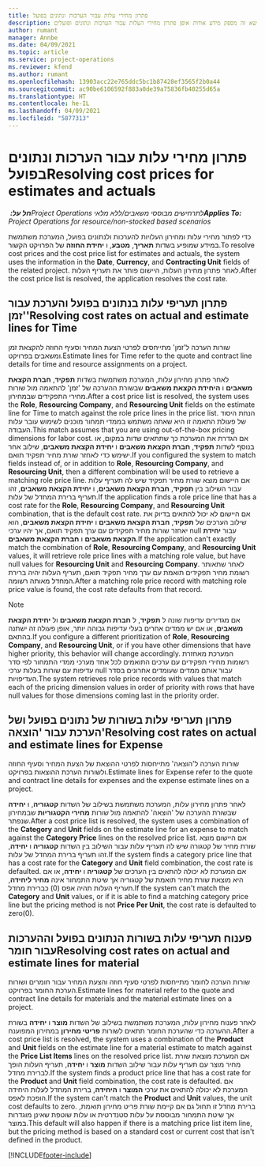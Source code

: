 ```yaml
---
title: פתרון מחירי עלות עבור הערכות ונתונים בפועל
description: נושא זה מספק מידע אודות אופן פתרון מחירי העלות עבור הערכות ונתונים ופועלים.
author: rumant
manager: Annbe
ms.date: 04/09/2021
ms.topic: article
ms.service: project-operations
ms.reviewer: kfend
ms.author: rumant
ms.openlocfilehash: 13903acc22e765ddc5bc1b87428ef3565f2b0a44
ms.sourcegitcommit: ac90be6106592f883a0de39a75836fb40255d65a
ms.translationtype: HT
ms.contentlocale: he-IL
ms.lasthandoff: 04/09/2021
ms.locfileid: "5877313"
---
```

# <a name="resolving-cost-prices-for-estimates-and-actuals"></a><span data-ttu-id="17863-103">פתרון מחירי עלות עבור הערכות ונתונים בפועל</span><span class="sxs-lookup"><span data-stu-id="17863-103">Resolving cost prices for estimates and actuals</span></span>

<span data-ttu-id="17863-104">_**חל על:** ‏Project Operations לתרחישים מבוססי משאבים/ללא מלאי_</span><span class="sxs-lookup"><span data-stu-id="17863-104">_**Applies To:** Project Operations for resource/non-stocked based scenarios_</span></span>

<span data-ttu-id="17863-105">כדי לפתור מחירי עלות ומחירון העלויות להערכות ולנתונים בפועל, המערכת משתמשת במידע שמופיע בשדות **תאריך**, **מטבע**, ו **יחידת החוזה** של הפרויקט הקשור.</span><span class="sxs-lookup"><span data-stu-id="17863-105">To resolve cost prices and the cost price list for estimates and actuals, the system uses the information in the **Date**, **Currency**, and **Contracting Unit** fields of the related project.</span></span> <span data-ttu-id="17863-106">לאחר פתרון מחירון העלות, היישום פותר את תעריף העלות.</span><span class="sxs-lookup"><span data-stu-id="17863-106">After the cost price list is resolved, the application resolves the cost rate.</span></span>

## <a name="resolving-cost-rates-on-actual-and-estimate-lines-for-time"></a><span data-ttu-id="17863-107">פתרון תעריפי עלות בנתונים בפועל והערכת עבור 'זמן'</span><span class="sxs-lookup"><span data-stu-id="17863-107">Resolving cost rates on actual and estimate lines for Time</span></span>

<span data-ttu-id="17863-108">שורות הערכה ל'זמן' מתייחסים לפרטי הצעת המחיר וסעיף החוזה להקצאת זמן ומשאבים בפרויקט.</span><span class="sxs-lookup"><span data-stu-id="17863-108">Estimate lines for Time refer to the quote and contract line details for time and resource assignments on a project.</span></span>

<span data-ttu-id="17863-109">לאחר פתרון מחירון עלות, המערכת משתמשת בשדות **תפקיד**, **חברת הקצאת משאבים** ו **היחידת הקצאת משאבים** שבשורת ההערכה של 'זמן' להתאמה מול שורות מחירי התפקידים שבמחירון.</span><span class="sxs-lookup"><span data-stu-id="17863-109">After a cost price list is resolved, the system uses the **Role**, **Resourcing Company**, and **Resourcing Unit** fields on the estimate line for Time to match against the role price lines in the price list.</span></span> <span data-ttu-id="17863-110">הנחת היסוד של פעולת התאמה זו היא שאתה משתמש בממדי תמחור מוכנים לשימוש עובר עלות העבודה.</span><span class="sxs-lookup"><span data-stu-id="17863-110">This match assumes that you are using out-of-the-box pricing dimensions for labor cost.</span></span> <span data-ttu-id="17863-111">אם הגדרת את המערכת כך שתתאים שדות במקום, או בנוסף לשדות **תפקיד**, **חברת הקצאת משאבים** ו **יחידת הקצאת משאבים**, שילוב אחר ישימש כדי לאחזר שורת מחיר תפקיד תואם.</span><span class="sxs-lookup"><span data-stu-id="17863-111">If you configured the system to match fields instead of, or in addition to **Role**, **Resourcing Company**, and **Resourcing Unit**, then a different combination will be used to retrieve a matching role price line.</span></span> <span data-ttu-id="17863-112">אם היישום מוצא שורת מחיר תפקיד שיש לה תעריף עלות עבור השילוב בין **תפקיד**, **חברת הקצאת משאבים**, ו **יחידת הקצאת משאבים**, זהו תעריף ברירת המחדל של עלות.</span><span class="sxs-lookup"><span data-stu-id="17863-112">If the application finds a role price line that has a cost rate for the **Role**, **Resourcing Company**, and **Resourcing Unit** combination, that is the default cost rate.</span></span> <span data-ttu-id="17863-113">אם היישום לא יכול להתאים בדיוק את שילוב הערכים של **תפקיד**, **חברת הקצאת משאבים** ו **יחידת הקצאת משאבים**, הוא יאחזר שורות מחיר תפקידים עם ערך תפקיד תואם, אך יהיו ערכי null עבור **יחידת הקצאת משאבים** ו **חברת הקצאת משאבים**.</span><span class="sxs-lookup"><span data-stu-id="17863-113">If the application can't exactly match the combination of **Role**, **Resourcing Company**, and **Resourcing Unit** values, it will retrieve role price lines with a matching role value, but have null values for **Resourcing Unit** and **Resourcing Company**.</span></span> <span data-ttu-id="17863-114">לאחר שתאותר רשומת מחיר תפקידים תואמת עם ערך מחיר תפקיד תואם, תעריף העלות יהיה ברירת המחדל מאותה רשומה.</span><span class="sxs-lookup"><span data-stu-id="17863-114">After a matching role price record with matching role price value is found, the cost rate defaults from that record.</span></span> 

> [!NOTE]
> <span data-ttu-id="17863-115">אם מגדירים עדיפות שונה ל **תפקיד**, ל **חברת הקצאת משאבים** ול **יחידת הקצאת משאבים**, או אם יש ממדים אחרים בעלי עדיפות גבוהה יותר, אופן פעולה זה ישתנה בהתאם.</span><span class="sxs-lookup"><span data-stu-id="17863-115">If you configure a different prioritization of **Role**, **Resourcing Company**, and **Resourcing Unit**, or if you have other dimensions that have higher priority, this behavior will change accordingly.</span></span> <span data-ttu-id="17863-116">המערכת מאחזרת רשומות מחירי תפקידים עם ערכים התואמים לכל אחד מערכי ממדי התמחור לפי סדר עדיפות עם שורות בעלות ערכי null עבור אותם ממדים שעומדים אחרונים בסדר העדיפויות.</span><span class="sxs-lookup"><span data-stu-id="17863-116">The system retrieves role price records with values that match each of the pricing dimension values in order of priority with rows that have null values for those dimensions coming last in the priority order.</span></span>

## <a name="resolving-cost-rates-on-actual-and-estimate-lines-for-expense"></a><span data-ttu-id="17863-117">פתרון תעריפי עלות בשורות של נתונים בפועל ושל הערכת עבור 'הוצאה'</span><span class="sxs-lookup"><span data-stu-id="17863-117">Resolving cost rates on actual and estimate lines for Expense</span></span>

<span data-ttu-id="17863-118">שורות הערכה ל'הוצאה' מתייחסות לפרטי ההוצאת של הצעת המחיר וסעיף החוזה ולשורות הערכת ההוצאות בפרויקט.</span><span class="sxs-lookup"><span data-stu-id="17863-118">Estimate lines for Expense refer to the quote and contract line details for expenses and the expense estimate lines on a project.</span></span>

<span data-ttu-id="17863-119">לאחר פתרון מחירון עלות, המערכת משתמשת בשילוב של השדות **קטגוריה**, ו **יחידה** שבשורת ההערכה של 'הוצאה' להתאמה מול שורות **מחירי הקטגוריות** שבמחירון שנפתר.</span><span class="sxs-lookup"><span data-stu-id="17863-119">After a cost price list is resolved, the system uses a combination of the **Category** and **Unit** fields on the estimate line for an expense to match against the **Category Price** lines on the resolved price list.</span></span> <span data-ttu-id="17863-120">אם היישום מוצא שורת מחיר של קטגורה שיש לה תעריף עלות עבור השילוב בין השדות **קטגוריה** ו **יחידה**, זהו תעריף ברירת המחדל של עלות.</span><span class="sxs-lookup"><span data-stu-id="17863-120">If the system finds a category price line that has a cost rate for the **Category** and **Unit** field combination, the cost rate is defaulted.</span></span> <span data-ttu-id="17863-121">אם המערכת לא יכולה להתאים בין הערכים של **קטגוריה** ו **יחידה**, או אם היא מוצאת שורת מחיר תואמת של קטגוריה אך שיטת התמחור אינה **מחיר ליחידה**, תעריף העלות תהיה אפס (0) כברירת מחדל.</span><span class="sxs-lookup"><span data-stu-id="17863-121">If the system can't match the **Category** and **Unit** values, or if it is able to find a matching category price line but the pricing method is not **Price Per Unit**, the cost rate is defaulted to zero(0).</span></span>

## <a name="resolving-cost-rates-on-actual-and-estimate-lines-for-material"></a><span data-ttu-id="17863-122">פענוח תעריפי עלות בשורות הנתונים בפועל וההערכות עבור חומר</span><span class="sxs-lookup"><span data-stu-id="17863-122">Resolving cost rates on actual and estimate lines for material</span></span>

<span data-ttu-id="17863-123">שורות הערכה לחומר מתייחסות לפרטי סעיף חוזה והצעת המחיר עבור חומרים ושורות הערכת החומר בפרויקט.</span><span class="sxs-lookup"><span data-stu-id="17863-123">Estimate lines for material refer to the quote and contract line details for materials and the material estimate lines on a project.</span></span>

<span data-ttu-id="17863-124">לאחר פענוח מחירון עלות, המערכת משתמשת בשילוב של השדות **מוצר** ו **יחידה** בשורת ההערכה כדי שהערכת החומר תתאים לשורות **פריטי מחירון** במחירון המפוענח.</span><span class="sxs-lookup"><span data-stu-id="17863-124">After a cost price list is resolved, the system uses a combination of the **Product** and **Unit** fields on the estimate line for a material estimate to match against the **Price List Items** lines on the resolved price list.</span></span> <span data-ttu-id="17863-125">אם המערכת מוצאת שורת מחיר מוצר עם תעריף עלות עבור שילוב השדות **מוצר** ו **יחידה**, תעריף העלות הופך לברירת מחדל.</span><span class="sxs-lookup"><span data-stu-id="17863-125">If the system finds a product price line that has a cost rate for the **Product** and **Unit** field combination, the cost rate is defaulted.</span></span> <span data-ttu-id="17863-126">אם המערכת לא יכולה להתאים את ערכי **המוצר** ו **היחידה**, ברירת המחדל לעלות היחידה הופכת לאפס.</span><span class="sxs-lookup"><span data-stu-id="17863-126">If the system can't match the **Product** and **Unit** values, the unit cost defaults to zero.</span></span> <span data-ttu-id="17863-127">ברירת מחדל זו תחול גם אם קיימת שורת פריט מחירון תואמת, אך שיטת התמחור מבוססת על עלות סטנדרטית או עלות שוטפת שאינן מוגדרות במוצר.</span><span class="sxs-lookup"><span data-stu-id="17863-127">This default will also happen if there is a matching price list item line, but the pricing method is based on a standard cost or current cost that isn't defined in the product.</span></span>

[!INCLUDE[footer-include](../includes/footer-banner.md)]
